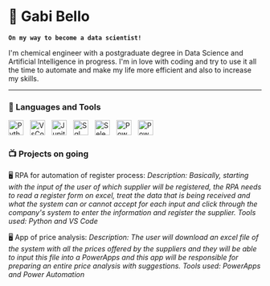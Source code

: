 # 🦉 Gabi Bello

**`On my way to become a data scientist!`**

I'm chemical engineer with a postgraduate degree in Data Science and Artificial Intelligence in progress. I'm in love with coding and try to use it all the time to automate and make my life more efficient and also to increase my skills. 

---

### 🧰 Languages and Tools

<img align="left" alt="Python" width="30px" style="padding-right:10px;" src="https://cdn.jsdelivr.net/gh/devicons/devicon/icons/python/python-plain.svg" />
<img align="left" alt="VsCode" width="30px" style="padding-right:10px;" src="https://user-images.githubusercontent.com/25181517/192108891-d86b6220-e232-423a-bf5f-90903e6887c3.png" />
<img align="left" alt="Jupiternotebook" width="30px" style="padding-right:10px;" src="https://user-images.githubusercontent.com/25181517/183914128-3fc88b4a-4ac1-40e6-9443-9a30182379b7.png" />
<img align="left" alt="Sql" width="30px" style="padding-right:10px;" src="https://github.com/marwin1991/profile-technology-icons/assets/19180175/3b371807-db7c-45b4-8720-c0cfc901680a" />
<img align="left" alt="Selenium" width="30px" style="padding-right:10px;" src="https://user-images.githubusercontent.com/25181517/184103699-d1b83c07-2d83-4d99-9a1e-83bd89e08117.png" />
<img align="left" alt="PowerBI" width="30px" style="padding-right:10px;" src="https://github.com/microsoft/PowerBI-Icons/raw/main/PNG/Power-BI.png" />
<img align="left" alt="PowerApps" width="30px" style="padding-right:10px;" src="https://github.com/microsoft/PowerBI-Icons/raw/main/PNG/Power-Apps-Colored.png" />
<br />

#

### 📺 Projects on going

🖥️ RPA for automation of register process:
         *Description: Basically, starting with the input of the user of which supplier will be registered, the RPA needs to read a register form on excel, treat the data that is being received and what
         the system can or cannot accept for each input and click through the company's system to enter the information and register the supplier. Tools used: Python and VS Code*

🖥️ App of price analysis:
          *Description: The user will download an excel file of the system with all the prices offered by the suppliers and they will be able to input this file into a PowerApps and this app will be 
          responsible for preparing an entire price analysis with suggestions. Tools used: PowerApps and Power Automation*

#
<!--
<details>
 <summary><h3>👨‍💻 My Coding Journey</h3></summary>
   I started learning about code in college as a chemical engineering student and have done some nice projects like a pacman all built with C++. My passion started at that moment but I continued my
graduation thinking repeatedly about changing to Computer engineer. For 5 years I studied some python, javascript, html and c++. In 2022, I decided that I needed to change my choices and started focusing
on studying Power BI, and some tools that would help me with moving to a different area and working with data analysis. This year I started my postgraduation in Data Science and Artificial intelligence. 
-->
[linkedin]: https://www.linkedin.com/in/gabriela-gebara-bello-a9118a156/
